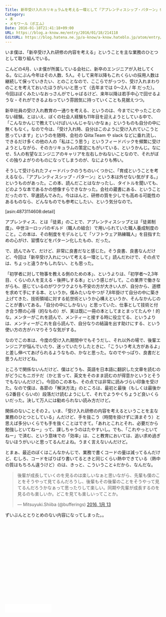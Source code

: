 ```yaml
---
Title: 新卒受け入れカリキュラムを考える一環として「アプレンティスシップ・パターン」を読んだ
Category:
- 本
- メモワール（ポエム）
Date: 2016-01-18T21:41:18+09:00
URL: https://blog.a-know.me/entry/2016/01/18/214118
EditURL: https://blog.hatena.ne.jp/a-know/a-know.hateblo.jp/atom/entry/6653586347153560007
---
```


いま僕は、「新卒受け入れ研修の内容を考える」ということを主な業務のひとつとして取り組んでいる。


こんどの4月、いま僕が所属している会社に、新卒のエンジニアが入社してくる。なにぶん今年はその人数、5人。そして来年以降もこれくらいの採用人数は継続して保っていきたい、とのことなので、ここらでがっつり、受け入れまわりのことを考えておいたほうがいいと思って（去年までは 0〜2人 / 年 だった）。今回はぼくみたいなおっさんがでしゃばるけど、来年以降は若手中心で回せるような・それができるよねっていう雰囲気に持っていくことも見据えつつ。


<!-- more -->



新卒社員の受け入れ教育の一通りを考える、というのは、今までにやったことのない経験。とはいえ、ぼくの社会人経験も11年目を迎えようとしている中で、「こんなかんじで教えていけばいいんじゃないかなぁ」というものも自分の中に無くもなく。なので今は、「受け入れ時、自分はこのように受け入れていこうと思っています」というのを随時、会社の Qiita:Team や slack などに垂れ流し、できるだけ多くの他の人の「私はこう思う」というフィードバックを頻繁に受けようとしながら、そのカリキュラムの策定にもがいている、というかんじ。なにせ、5人の有望なエンジニアのキャリアを左右しかねないことなので、それがぼくの独りよがりのものになってしまうのが、なによりも怖い。


そうして受けられたフィードバックのうちのいくつかに、「育成ということを考えるなら、『アプレンティスシップ・パターン』という本は外せない気がする。」というものがあった。この本、読んだことはなかったし、タイトルを聞いても、どのような本であるかの想像すらできなかった。会社の蔵書にある、ということだったので、早速読んでみた。今はほんと、研修の質を少しでも高める可能性のあるものなら、どんなものでも参考にしたい、という気分なので。




[asin:4873114608:detail]




アプレンティス、とは「徒弟」のことで、アプレンティスシップとは「徒弟制度」、中世ヨーロッパのギルド（職人の組合）で用いられていた職人養成制度のこと。この本は、その制度をモデルとして「ソフトウェア熟練職人」を目指すための心がけ、習慣などをパターン化したもの、だった。


で、読んでみて、だけど、非常に良書だなと感じた。そう良書、良書なんだけど、今回は「新卒受け入れについて考える一環として」読んだわけで、その点では、ちょっと違うかもしれない、とも思った。


「初学者に対して物事を教える側のための本」、というよりは、「初学者〜2,3年目、くらいの人を支える・後押しする本」という感じがして。この業界で働きながらも、感じているのがワクワクよりも不安の方が大きい人が、自分から、道標を求めて手にする本、というか。僕みたいなやつが 7,8年掛けて自分の中に築き上げてきた、技術領域に対する処世術というか心構えというか、そんなかんじのことが書いてある。「自分の中にしかない」と思っていた、仕事として技術と付き合う際の心得（的なもの）が、実は既に一冊の本としてまとまってたんや！的な。メンターがこれを読んで、メンティーと接する時に役立てる、というよりは、メンティーがこれを自ら読んで、自分なりの結論を出す助けにする、という使い方の方がハマりそうな気がする。


なのでこの本は、今度の受け入れ期間中でもそうだし、それ以外の場で、後輩エンジニアが悩んでいたり、迷っていたりしたときに、「こういう考え方があるよ」と差し伸べてあげられるようなもの、かなと思った。なのでやっぱり、良書だと思うんだけどね。


ところで関係ないんだけど、僕はどうも、英語を日本語に翻訳した文章を読むのがどうにもニガテだ（かと言って、英文をそのまま読むのが得意かというとそうでもないんだけど）。今回のこの本も、その点では非常に読みづらい印象を受けた。なので僕は、各節の「解決方法」のところは、最初と最後（もしくは最後から2番目くらいの）段落だけ読むようにして、それでようやくちょうど良いくらいだった。決して万人には勧められない読み方だけど。


関係のないことその２。いま、「受け入れ研修の内容を考えるということを主な業務のひとつとしている」んだけど、手を抜こう（時間を掛けずに済まそう）と思えば多分いくらでも手を抜くことはできて。「あれとこれとそれ、必要だから勉強しといてねー」って、課しちゃうのはたやすいし。でも、「これやっといてねー」で済む、という意味での「効率」は、こと教育においては、追い求め過ぎないほうがいいと思ってるんだよね。うまく言えないんだけど。


とまぁ、最近のぼくはこんなかんじで、業務で書くコードの量は減ってるんだけど、むしろ、コードをばりばり書いてるときと同じくらい熱中できている（熱中の質はもちろん違うけど）のは、きっと、こういうこと↓だから、なんだな。


<blockquote class="twitter-tweet" lang="ja"><p lang="ja" dir="ltr">後輩が成長していくのを見るのは楽しいなぁと思いながら、先輩も僕のことをそうやって見てるんだろうし、後輩もその後輩のことをそうやって見てるんだろうかなぁって思ったりして楽しい。同期や先輩が成長するのを見るのも楽しいか。どこを見ても楽しいってことか。</p>&mdash; Mitsuyuki.Shiiba (@bufferings) <a href="https://twitter.com/bufferings/status/687253935980199936">2016, 1月 13</a></blockquote>
<script async src="//platform.twitter.com/widgets.js" charset="utf-8"></script>


ずいぶんととりとめのない内容になってしまった。。


<script async src="//pagead2.googlesyndication.com/pagead/js/adsbygoogle.js"></script>
<!-- article-bottom2 -->
<ins class="adsbygoogle"
     style="display:inline-block;width:300px;height:250px"
     data-ad-client="ca-pub-3463034538369189"
     data-ad-slot="5274552934"></ins>
<script>
(adsbygoogle = window.adsbygoogle || []).push({});
</script>


<iframe src="//blog.hatena.ne.jp/a-know/a-know.hateblo.jp/subscribe/iframe" allowtransparency="true" frameborder="0" scrolling="no" width="150" height="28"></iframe>
